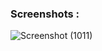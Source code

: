 ### Screenshots : 
![Screenshot (1011)](https://github.com/user-attachments/assets/ae105b4a-b9ee-4ae4-bdd9-fac3d41340f7)
